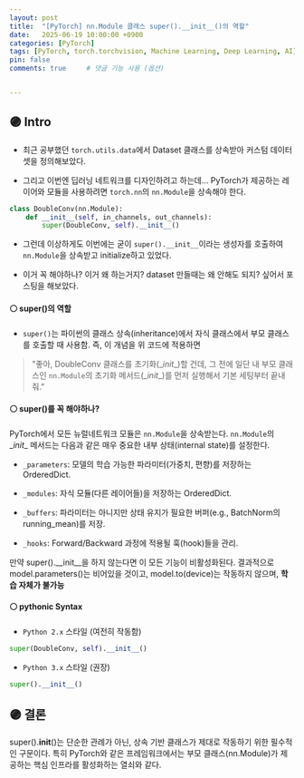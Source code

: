 ```yaml
---
layout: post
title:  "[PyTorch] nn.Module 클래스 super().__init__()의 역할"
date:   2025-06-19 10:00:00 +0900
categories: [PyTorch]
tags: [PyTorch, torch.torchvision, Machine Learning, Deep Learning, AI]
pin: false
comments: true     # 댓글 기능 사용 (옵션)


---
```

## 🟣 Intro
- 최근 공부했던 `torch.utils.data`에서 Dataset 클래스를 상속받아 커스텀 데이터셋을 정의해보았다.

- 그리고 이번엔 딥러닝 네트워크를 디자인하려고 하는데... PyTorch가 제공하는 레이어와 모듈을 사용하려면 `torch.nn`의 `nn.Module`을 상속해야 한다.
```py
class DoubleConv(nn.Module):
    def __init__(self, in_channels, out_channels):
        super(DoubleConv, self).__init__()
```

- 그런데 이상하게도 이번에는 굳이 `super().__init__`이라는 생성자를 호출하여 `nn.Module`을 상속받고 initialize하고 있었다.

- 이거 꼭 해야하나? 이거 왜 하는거지? dataset 만들때는 왜 안해도 되지? 싶어서 포스팅을 해보았다.

#### ⚪ super()의 역할
- `super()`는 파이썬의 클래스 상속(inheritance)에서 자식 클래스에서 부모 클래스를 호출할 때 사용함. 즉, 이 개념을 위 코드에 적용하면

> "좋아, DoubleConv 클래스를 초기화(\__init__)할 건데, 그 전에 일단 내 부모 클래스인 `nn.Module`의 초기화 메서드(\__init__)를 먼저 실행해서 기본 세팅부터 끝내줘."

#### ⚪ super()를 꼭 해야하나?
PyTorch에서 모든 뉴럴네트워크 모듈은 `nn.Module`을 상속받는다. `nn.Module`의 \__init__ 메서드는 다음과 같은 매우 중요한 내부 상태(internal state)를 설정한다.

  * `_parameters`: 모델의 학습 가능한 파라미터(가중치, 편향)를 저장하는 OrderedDict.

  * `_modules`: 자식 모듈(다른 레이어들)을 저장하는 OrderedDict.

  * `_buffers`: 파라미터는 아니지만 상태 유지가 필요한 버퍼(e.g., BatchNorm의 running_mean)를 저장.

  * `_hooks`: Forward/Backward 과정에 적용될 훅(hook)들을 관리.

만약 super().\__init__을 하지 않는다면 이 모든 기능이 비활성화된다. 결과적으로 model.parameters()는 비어있을 것이고, model.to(device)는 작동하지 않으며, **학습 자체가 불가능**

#### ⚪ pythonic Syntax
- `Python 2.x` 스타일 (여전히 작동함)
```py
super(DoubleConv, self).__init__()
```

- `Python 3.x` 스타일 (권장)
```py
super().__init__()
```

## 🟣 결론

super().__init__()는 단순한 관례가 아닌, 상속 기반 클래스가 제대로 작동하기 위한 필수적인 구문이다. 특히 PyTorch와 같은 프레임워크에서는 부모 클래스(nn.Module)가 제공하는 핵심 인프라를 활성화하는 열쇠와 같다.

